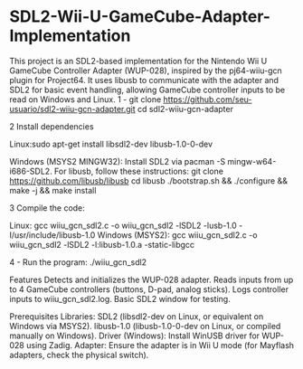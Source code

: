 # SDL2-Wii-U-GameCube-Adapter-Implementation
This project is an SDL2-based implementation for the Nintendo Wii U GameCube Controller Adapter (WUP-028), inspired by the pj64-wiiu-gcn plugin for Project64. It uses libusb to communicate with the adapter and SDL2 for basic event handling, allowing GameCube controller inputs to be read on Windows and Linux.
1 - git clone https://github.com/seu-usuario/sdl2-wiiu-gcn-adapter.git
cd sdl2-wiiu-gcn-adapter

2 Install dependencies

Linux:sudo apt-get install libsdl2-dev libusb-1.0-0-dev

Windows (MSYS2 MINGW32): Install SDL2 via pacman -S mingw-w64-i686-SDL2. For libusb, follow these instructions: git clone https://github.com/libusb/libusb
cd libusb
./bootstrap.sh && ./configure && make -j && make install

3 Compile the code:

Linux: gcc wiiu_gcn_sdl2.c -o wiiu_gcn_sdl2 -lSDL2 -lusb-1.0 -I/usr/include/libusb-1.0
Windows (MSYS2): gcc wiiu_gcn_sdl2.c -o wiiu_gcn_sdl2 -lSDL2 -l:libusb-1.0.a -static-libgcc

4 - Run the program:
./wiiu_gcn_sdl2

Features
Detects and initializes the WUP-028 adapter.
Reads inputs from up to 4 GameCube controllers (buttons, D-pad, analog sticks).
Logs controller inputs to wiiu_gcn_sdl2.log.
Basic SDL2 window for testing.

Prerequisites
Libraries:
SDL2 (libsdl2-dev on Linux, or equivalent on Windows via MSYS2).
libusb-1.0 (libusb-1.0-0-dev on Linux, or compiled manually on Windows).
Driver (Windows):
Install WinUSB driver for WUP-028 using Zadig.
Adapter:
Ensure the adapter is in Wii U mode (for Mayflash adapters, check the physical switch).

